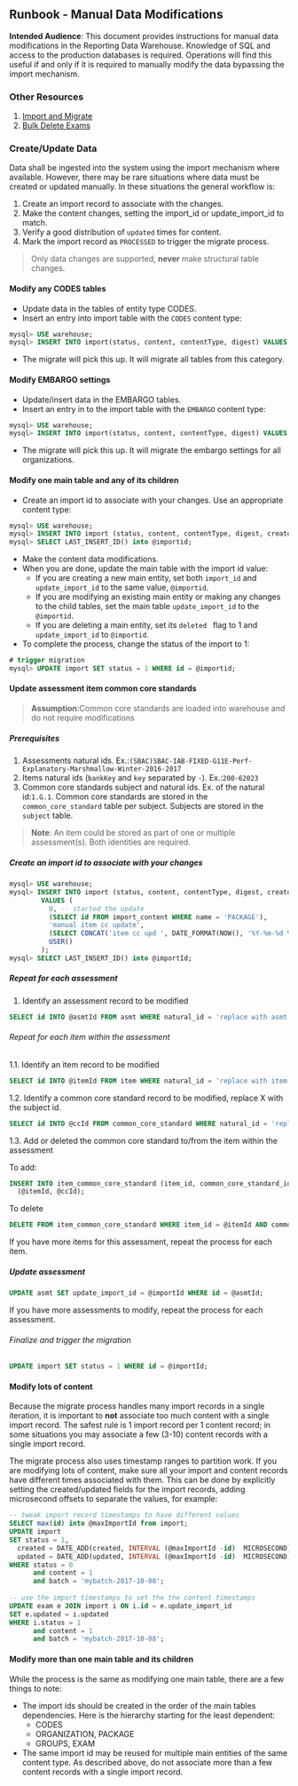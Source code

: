 ## Runbook - Manual Data Modifications
**Intended Audience**: This document provides instructions for manual data modifications in the Reporting Data Warehouse. Knowledge of SQL and access to the production databases is required.
Operations will find this useful if and only if it is required to manually modify the data bypassing the import mechanism.

### Other Resources
1. [Import and Migrate](Runbook.migrate.md) 
2. [Bulk Delete Exams](Runbook.BulkDeleteExams.md)  

### Create/Update Data
Data shall be ingested into the system using the import mechanism where available. However, there may be rare situations where data must be created or updated manually. In these situations the general workflow is:
1. Create an import record to associate with the changes.
1. Make the content changes, setting the import_id or update_import_id to match.
1. Verify a good distribution of `updated` times for content.
1. Mark the import record as `PROCESSED` to trigger the migrate process.

> Only data changes are supported, **never** make structural table changes.

#### Modify any CODES tables
* Update data in the tables of entity type CODES.
* Insert an entry into import table with the `CODES` content type:
```sql
mysql> USE warehouse;
mysql> INSERT INTO import(status, content, contentType, digest) VALUES (1, 3, 'initial load', 'initial load');
```
* The migrate will pick this up. It will migrate all tables from this category.

#### Modify EMBARGO settings
* Update/insert data in the EMBARGO tables.
* Insert an entry in to the import table with the `EMBARGO` content type:
```sql
mysql> USE warehouse;
mysql> INSERT INTO import(status, content, contentType, digest) VALUES (1, 6, 'embargo', 'embargo-settings-2017-12-19');
```
* The migrate will pick this up. It will migrate the embargo settings for all organizations.

#### Modify one main table and any of its children
* Create an import id to associate with your changes. Use an appropriate content type:
```sql
mysql> USE warehouse;
mysql> INSERT INTO import (status, content, contentType, digest, creator) VALUES (0, 5, 'text/plain', left(uuid(), 8), 'dwtest@example.com');
mysql> SELECT LAST_INSERT_ID() into @importid;
```
* Make the content data modifications.
* When you are done, update the main table with the import id value: 
    * If you are creating a new main entity, set both `import_id` and `update_import_id` to the same value, `@importid`.
    * If you are modifying an existing main entity or making any changes to the child tables, set the main table `update_import_id` to the `@importid`.
    * If you are deleting a main entity, set its `deleted ` flag to 1 and `update_import_id` to `@importid`.
* To complete the process, change the status of the import to 1:
```sql
# trigger migration
mysql> UPDATE import SET status = 1 WHERE id = @importid;
```
#### Update assessment item common core standards
> **Assumption**:Common core standards are loaded into warehouse and do not require modifications
##### Prerequisites
1. Assessments natural ids. Ex.:`(SBAC)SBAC-IAB-FIXED-G11E-Perf-Explanatory-Marshmallow-Winter-2016-2017` 
1. Items natural ids (`bankKey` and `key` separated by `-`). Ex.:`200-62023` 
1. Common core standards subject and natural ids. Ex. of the natural id:`1.G.1`. Common core standards are stored in the `common_core_standard` table per subject. Subjects are stored in the `subject` table.
> **Note**: An item could be stored as part of one or multiple assessment(s). Both identities are required.

##### Create an import id to associate with your changes
```sql
mysql> USE warehouse;
mysql> INSERT INTO import (status, content, contentType, digest, creator)
        VALUES (
          0, -- started the update
          (SELECT id FROM import_content WHERE name = 'PACKAGE'),
          'manual item cc update',
          (SELECT CONCAT('item cc upd ', DATE_FORMAT(NOW(), '%Y-%m-%d %T'))), -- make it unique by adding time
          USER()
        );
mysql> SELECT LAST_INSERT_ID() into @importId;
```
##### Repeat for each assessment 
1. Identify an assessment record to be modified
```sql
SELECT id INTO @asmtId FROM asmt WHERE natural_id = 'replace with asmt natural id here';
```
###### Repeat for each item within the assessment
1.1. Identify an item record to be modified
```sql
SELECT id INTO @itemId FROM item WHERE natural_id = 'replace with item natural id here' AND asmt_id = @asmtId;
```
1.2. Identify a common core standard record to be modified, replace X with the subject id.
```sql
SELECT id INTO @ccId FROM common_core_standard WHERE natural_id = 'replace with common core standard natural id here' AND subject_id = X;
```
1.3. Add or deleted the common core standard to/from the item within the assessment

To add:
```sql
INSERT INTO item_common_core_standard (item_id, common_core_standard_id) VALUES
  (@itemId, @ccId);
```
To delete
```sql
DELETE FROM item_common_core_standard WHERE item_id = @itemId AND common_core_standard_id =  @ccId;
```
If you have more items for this assessment, repeat the process for each item.
##### Update assessment
```sql
UPDATE asmt SET update_import_id = @importId WHERE id = @asmtId;
```
If you have more assessments to modify, repeat the process for each assessment.
###### Finalize and trigger the migration
```sql
UPDATE import SET status = 1 WHERE id = @importId;
```
<a name="modify-lots-of-content"></a>
#### Modify lots of content
Because the migrate process handles many import records in a single iteration, it is important to **not** associate too much content with a single import record. The safest rule is 1 import record per 1 content record; in some situations you may associate a few (3-10) content records with a single import record. 

The migrate process also uses timestamp ranges to partition work. If you are modifying lots of content, make sure all your import and content records have different times associated with them. This can be done by explicitly setting the created/updated fields for the import records, adding microsecond offsets to separate the values, for example:
```sql
-- tweak import record timestamps to have different values
SELECT max(id) into @maxImportId from import;
UPDATE import
SET status = 1,
  created = DATE_ADD(created, INTERVAL (@maxImportId -id)  MICROSECOND),
  updated = DATE_ADD(updated, INTERVAL (@maxImportId -id)  MICROSECOND)
WHERE status = 0
      and content = 1
      and batch = 'mybatch-2017-10-08';
      
-- use the import timestamps to set the the content timestamps
UPDATE exam e JOIN import i ON i.id = e.update_import_id
SET e.updated = i.updated
WHERE i.status = 1
      and content = 1
      and batch = 'mybatch-2017-10-08';
```

#### Modify more than one main table and its children
While the process is the same as modifying one main table, there are a few things to note:
* The import ids should be created in the order of the main tables dependencies. Here is the hierarchy starting for the least dependent:
    * CODES
    * ORGANIZATION, PACKAGE
    * GROUPS, EXAM
* The same import id may be reused for multiple main entities of the same content type. As described above, do not associate more than a few content records with a single import record.

